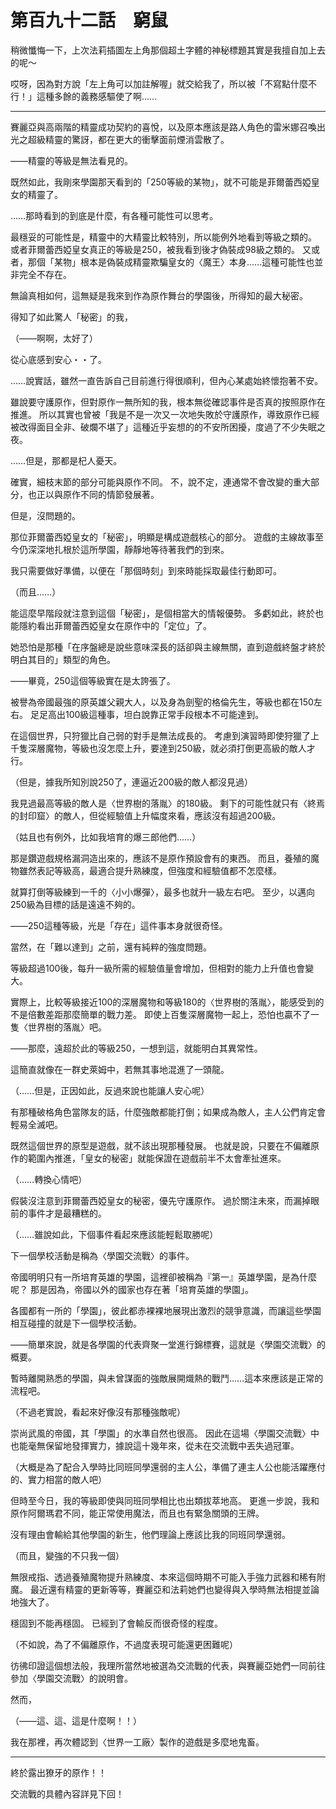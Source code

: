 # 第百九十二話　窮鼠

稍微懺悔一下，上次法莉插圖左上角那個超土字體的神秘標題其實是我擅自加上去的呢～

哎呀，因為對方說「左上角可以加註解喔」就交給我了，所以被「不寫點什麼不行！」這種多餘的義務感驅使了啊……

---

賽麗亞與高兩階的精靈成功契約的喜悅，以及原本應該是路人角色的雷米娜召喚出光之超級精靈的驚訝，都在更大的衝擊面前煙消雲散了。

――精靈的等級是無法看見的。

既然如此，我剛來學園那天看到的「250等級的某物」，就不可能是菲爾蕾西婭皇女的精靈了。

……那時看到的到底是什麼，有各種可能性可以思考。

最穩妥的可能性是，精靈中的大精靈比較特別，所以能例外地看到等級之類的。
或者菲爾蕾西婭皇女真正的等級是250，被我看到後才偽裝成98級之類的。
又或者，那個「某物」根本是偽裝成精靈欺騙皇女的〈魔王〉本身……這種可能性也並非完全不存在。

無論真相如何，這無疑是我來到作為原作舞台的學園後，所得知的最大秘密。

得知了如此驚人「秘密」的我，

（――啊啊，太好了）

從心底感到安心・・了。

……說實話，雖然一直告訴自己目前進行得很順利，但內心某處始終懷抱著不安。

雖說要守護原作，但對原作一無所知的我，根本無從確認事件是否真的按照原作在推進。
所以其實也曾被「我是不是一次又一次地失敗於守護原作，導致原作已經被改得面目全非、破爛不堪了」這種近乎妄想的的不安所困擾，度過了不少失眠之夜。

……但是，那都是杞人憂天。

確實，細枝末節的部分可能與原作不同。
不，說不定，連通常不會改變的重大部分，也正以與原作不同的情節發展著。

但是，沒問題的。

那位菲爾蕾西婭皇女的「秘密」，明顯是構成遊戲核心的部分。
遊戲的主線故事至今仍深深地扎根於這所學園，靜靜地等待著我們的到來。

我只需要做好準備，以便在「那個時刻」到來時能採取最佳行動即可。

（而且……）

能這麼早階段就注意到這個「秘密」，是個相當大的情報優勢。
多虧如此，終於也能隱約看出菲爾蕾西婭皇女在原作中的「定位」了。

她恐怕是那種「在序盤總是說些意味深長的話卻與主線無關，直到遊戲終盤才終於明白其目的」類型的角色。

――畢竟，250這個等級實在是太誇張了。

被譽為帝國最強的原英雄父親大人，以及身為劍聖的格倫先生，等級也都在150左右。
足足高出100級這種事，坦白說靠正常手段根本不可能達到。

在這個世界，只狩獵比自己弱的對手是無法成長的。
考慮到演習時即使狩獵了上千隻深層魔物，等級也沒怎麼上升，要達到250級，就必須打倒更高級的敵人才行。

（但是，據我所知別說250了，連逼近200級的敵人都沒見過）

我見過最高等級的敵人是〈世界樹的落胤〉的180級。
剩下的可能性就只有〈終焉的封印窟〉的敵人，但從經驗值上升幅度來看，應該沒有超過200級。

（姑且也有例外，比如我培育的爆三郎他們……）

那是鑽遊戲規格漏洞造出來的，應該不是原作預設會有的東西。
而且，養殖的魔物雖然表記等級高，最適合提升熟練度，但強度和經驗值都不怎麼樣。

就算打倒等級練到一千的〈小小爆彈〉，最多也就升一級左右吧。
至少，以邁向250級為目標的話是遠遠不夠的。

――250這種等級，光是「存在」這件事本身就很奇怪。

當然，在「難以達到」之前，還有純粹的強度問題。

等級超過100後，每升一級所需的經驗值量會增加，但相對的能力上升值也會變大。

實際上，比較等級接近100的深層魔物和等級180的〈世界樹的落胤〉，能感受到的不是倍數差距那麼簡單的戰力差。
即使上百隻深層魔物一起上，恐怕也贏不了一隻〈世界樹的落胤〉吧。

――那麼，遠超於此的等級250，一想到這，就能明白其異常性。

這簡直就像在一群史萊姆中，若無其事地混進了一頭龍。

（……但是，正因如此，反過來說也能讓人安心呢）

有那種破格角色當隊友的話，什麼強敵都能打倒；如果成為敵人，主人公們肯定會輕易全滅吧。

既然這個世界的原型是遊戲，就不該出現那種發展。
也就是說，只要在不偏離原作的範圍內推進，「皇女的秘密」就能保證在遊戲前半不太會牽扯進來。

（……轉換心情吧）

假裝沒注意到菲爾蕾西婭皇女的秘密，優先守護原作。
過於關注未來，而漏掉眼前的事件才是最糟糕的。

（……雖說如此，下個事件看起來應該能輕鬆取勝呢）

下一個學校活動是稱為〈學園交流戰〉的事件。

帝國明明只有一所培育英雄的學園，這裡卻被稱為『第一』英雄學園，是為什麼呢？
那是因為，帝國以外的國家也存在著「培育英雄的學園」。

各國都有一所的「學園」，彼此都赤裸裸地展現出激烈的競爭意識，而讓這些學園相互碰撞的就是下一個學校活動。

――簡單來說，就是各學園的代表齊聚一堂進行錦標賽，這就是〈學園交流戰〉的概要。

暫時離開熟悉的學園，與未曾謀面的強敵展開熾熱的戰鬥……這本來應該是正常的流程吧。

（不過老實說，看起來好像沒有那種強敵呢）

崇尚武風的帝國，其「學園」的水準自然也很高。
因此在這場〈學園交流戰〉中也能毫無保留地發揮實力，據說這十幾年來，從未在交流戰中丟失過冠軍。

（大概是為了配合入學時比同班同學還弱的主人公，準備了連主人公也能活躍應付的、實力相當的敵人吧）

但時至今日，我的等級即使與同班同學相比也出類拔萃地高。
更進一步說，我和原作阿爾瑪君不同，能正常使用魔法，而且也有緊急關頭的王牌。

沒有理由會輸給其他學園的新生，他們理論上應該比我的同班同學還弱。

（而且，變強的不只我一個）

無限戒指、透過養殖魔物提升熟練度、本來這個時期不可能入手強力武器和稀有附魔。
最近還有精靈的更新等等，賽麗亞和法莉她們也變得與入學時無法相提並論地強大了。

穩固到不能再穩固。
已經到了會輸反而很奇怪的程度。

（不如說，為了不偏離原作，不過度表現可能還更困難呢）

彷彿印證這個想法般，我理所當然地被選為交流戰的代表，與賽麗亞她們一同前往參加〈學園交流戰〉的說明會。

然而，

（――這、這、這是什麼啊！！）

我在那裡，再次體認到〈世界一工廠〉製作的遊戲是多麼地鬼畜。

---

終於露出獠牙的原作！！

交流戰的具體內容詳見下回！